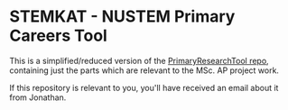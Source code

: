# STEMKAT - NUSTEM Primary Careers Tool

This is a simplified/reduced version of the [PrimaryResearchTool repo](https://github.com/NUSTEM-UK/PrimaryResearchTool), containing just the parts which are relevant to the MSc. AP project work.

If this repository is relevant to you, you'll have received an email about it from Jonathan.